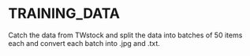 # TRAINING_DATA
Catch the data from TWstock and split the data into batches of 50 items each and convert each batch into .jpg and .txt.
